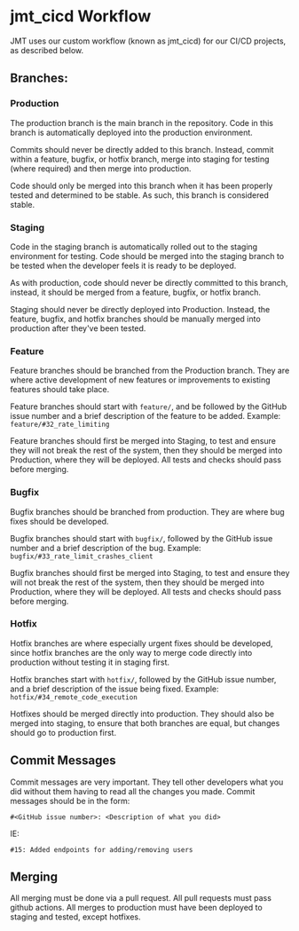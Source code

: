 # jmt_cicd Workflow

JMT uses our custom workflow (known as jmt_cicd) for our CI/CD projects, as described below.

## Branches:
### Production
The production branch is the main branch in the repository. Code in this branch is 
automatically deployed into the production environment. 

Commits should never  be directly added to this branch. Instead, commit within 
a feature, bugfix, or hotfix branch, merge into staging for testing (where required)
and then merge into production. 

Code should only be merged into this branch when it has been properly tested and
determined to be stable. As such, this branch is considered stable.

### Staging
Code in the staging branch is automatically rolled out to the staging environment for testing.
Code should be merged into the staging branch to be tested when the developer feels it is 
ready to be deployed.

As with production, code should never be directly committed to this branch, instead, it
should be merged from a feature, bugfix, or hotfix branch.

Staging should never be directly deployed into Production. Instead, the feature, bugfix, 
and hotfix branches should be manually merged into production after they've been tested.

### Feature
Feature branches should be branched from the Production branch. They are where
active development of new features or improvements to existing features should take place.

Feature branches should start with `feature/`, and be followed by the GitHub issue
number and a brief description of the feature to be added. Example:
<br />`feature/#32_rate_limiting`

Feature branches should first be merged into Staging, to test and ensure they will not 
break the rest of the system, then they should be merged into Production, where they
will be deployed. All tests and checks should pass before merging.

### Bugfix
Bugfix branches should be branched from production. They are where bug fixes should be developed.

Bugfix branches should start with `bugfix/`, followed by the GitHub issue number and a brief
description of the bug. Example:
<br /> `bugfix/#33_rate_limit_crashes_client`

Bugfix branches should first be merged into Staging, to test and ensure they will not break
the rest of the system, then they should be merged into Production, where they will be deployed.
All tests and checks should pass before merging.

### Hotfix
Hotfix branches are where especially urgent fixes should be developed, since hotfix branches
are the only way to merge code directly into production without testing it in staging first.

Hotfix branches start with `hotfix/`, followed by the GitHub issue number, and
a brief description of the issue being fixed. Example:
<br /> `hotfix/#34_remote_code_execution`

Hotfixes should be merged directly into production. They should also be merged into staging, to
ensure that both branches are equal, but changes should go to production first.

## Commit Messages
Commit messages are very important. They tell other developers what you did without
them having to read all the changes you made. Commit messages should be in the form:

`#<GitHub issue number>: <Description of what you did>`

IE:

`#15: Added endpoints for adding/removing users`


## Merging
All merging must be done via a pull request. All pull requests must pass github actions.
All merges to production must have been deployed to staging and tested, except hotfixes.
